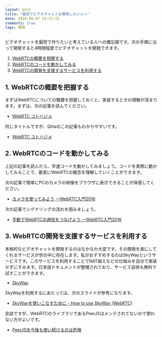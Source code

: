 ```yaml
---
layout: post
title: "最短でビデオチャットを開発したい人へ"
date: 2018-08-07 14:23:15
comments: true
tags: 開発
---
```

ビデオチャットを最短で作りたいと考えている人への備忘録です。次の手順に沿って開発すると4時間程度でビデオチャットを開発できます。

1. [WebRTCの概要を把握する](#1-webrtcの概要を把握する)
2. [WebRTCのコードを動かしてみる](#2-webrtcのコードを動かしてみる)
3. [WebRTCの開発を支援するサービスを利用する](#3-webrtcの開発を支援するサービスを利用する)

## 1. WebRTCの概要を把握する

まずはWebRTCについての概要を把握しておくと、実装するときの理解が深まります。まずは、次の記事を読んでください。

* <a href="https://gist.github.com/voluntas/67e5a26915751226fdcf" target="_blank">WebRTC コトハジメ</a>

同じタイトルですが、Qiitaのこの記事もわかりやすいです。

* <a href="https://qiita.com/yusuke84/items/286f569d110daede721e" target="_blank">WebRTC コトハジメ</a>

## 2. WebRTCのコードを動かしてみる

上記の記事を読んだら、早速コードを動かしてみましょう。コードを実際に動かしてみることで、着実にWebRTCの概念を理解していくことができます。

次の記事で簡単にPCのカメラの映像をブラウザに表示できることが体感してください。

* <a href="https://html5experts.jp/mganeko/19728/" target="_blank">カメラを使ってみよう ーWebRTC入門2016</a>

次の記事でシグナリングの流れを掴みましょう。

* <a href="https://html5experts.jp/mganeko/19814/" target="_blank">手動でWebRTCの通信をつなげよう ーWebRTC入門2016</a>

## 3. WebRTCの開発を支援するサービスを利用する

本格的なビデオチャットを開発するのはなかなか大変です。その開発を楽にしてくれるサービスが世の中に存在します。私がおすすめするのはSkyWayというサービスです。このサービスを利用することでNAT越えなどの仕組みを自分で実装せずにすみます。日本語ドキュメントが整備されており、サービス自体も無料で試すことができます。

* <a href="https://webrtc.ecl.ntt.com/" target="_blank">SkyWay</a>

SkyWayを利用するにあたっては、次のスライドが参考になります。

* <a href="https://www.slideshare.net/iwashi86/skyway-how-to-use-skyway-webrtc" target="_blank">SkyWayを使いこなすために - How to use SkyWay (WebRTC)</a>

余談ですが、WebRTCのライブラリであるPeerJSはメンテされてないので使わない方がよいです。
* <a href="https://medium.com/@Tukimikage/peerjs%E3%82%92%E4%BB%8A%E5%BE%8C%E3%82%82%E4%BD%BF%E3%81%84%E7%B6%9A%E3%81%91%E3%82%8B%E3%81%AE%E3%81%AF%E5%8D%B1%E9%99%BA-8c3cf68d56a0" target="_blank">PeerJSを今後も使い続けるのは危険</a>
